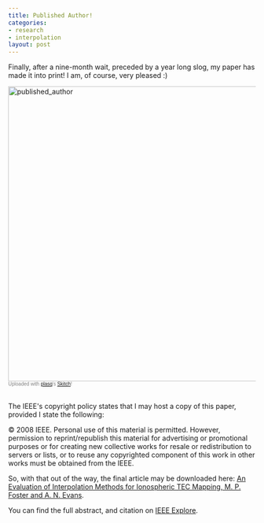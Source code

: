 ```yaml
--- 
title: Published Author!
categories: 
- research
- interpolation
layout: post
---
```

Finally, after a nine-month wait, preceded by a year long slog, my paper has made it into print! I am, of course, very pleased :)

<div class="thumbnail"><a href="http://skitch.com/mattfoster/qmuj/published-author"><img src="http://img.skitch.com/20080624-jktd5r6c8tpusiefm93jm724sm.jpg" alt="published_author" width="600px" /></a><br /><span style="font-family: Lucida Grande, Trebuchet, sans-serif, Helvetica, Arial; font-size: 10px; color: #808080">Uploaded with <a href="http://plasq.com/">plasq</a>'s <a href="http://skitch.com">Skitch</a>!</span></div>
<br />

The IEEE's copyright policy states that I may host a copy of this paper, provided I state the following: 

&copy; 2008 IEEE. Personal use of this material is permitted. However, permission to reprint/republish this material for advertising or promotional purposes or for creating new collective works for resale or redistribution to servers or lists, or to reuse any copyrighted component of this work in other works must be obtained from the IEEE.

So, with that out of the way, the final article may be downloaded here: [An Evaluation of Interpolation Methods for Ionospheric TEC Mapping, M. P. Foster and A. N. Evans](http://files.hackerific.net/igarss_interpolation.pdf).

You can find the full abstract, and citation on [IEEE Explore](http://ieeexplore.ieee.org/xpls/abs_all.jsp?isnumber=4544940&arnumber=4544944&count=31&index=30). 

